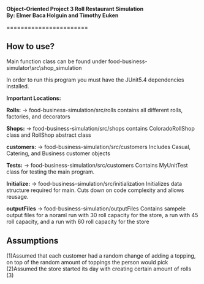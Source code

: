 **Object-Oriented Project 3 Roll Restaurant Simulation  
By: Elmer Baca Holguin and Timothy Euken**

======================= 

How to use?
------------------
Main function class can be found under food-business-simulator\src\shop_simulation

In order to run this program you must have the JUnit5.4 dependencies installed.

**Important Locations:** 


**Rolls:** -> food-business-simulation/src/rolls
contains all different rolls, factories, and decorators

**Shops:** -> food-business-simulation/src/shops
contains ColoradoRollShop class and RollShop abstract class

**customers:** -> food-business-simulation/src/customers
Includes Casual, Catering, and Business customer objects

**Tests:** -> food-business-simulation/src/customers
 Contains MyUnitTest class for testing the main program.

**Initialize:** -> food-business-simulation/src/initialization
Initializes data structure required for main. Cuts down on code complexity and allows reusage.

**outputFiles** -> food-business-simulation/outputFiles
Contains sampele output files for a noraml run with 30 roll capacity for the store, a run with 45 roll capacity, and a run with 60 roll capacity for the store

Assumptions
------------------
(1)Assumed that each customer had a random change of adding a topping, on top of the random amount of toppings the person would pick
(2)Assumed the store started its day with creating certain amount of rolls
(3)
